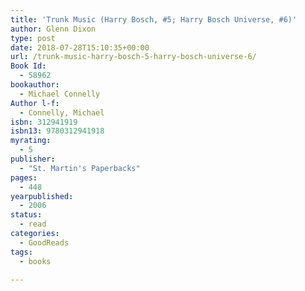 ```yaml
---
title: 'Trunk Music (Harry Bosch, #5; Harry Bosch Universe, #6)'
author: Glenn Dixon
type: post
date: 2018-07-28T15:10:35+00:00
url: /trunk-music-harry-bosch-5-harry-bosch-universe-6/
Book Id:
  - 58962
bookauthor:
  - Michael Connelly
Author l-f:
  - Connelly, Michael
isbn: 312941919
isbn13: 9780312941918
myrating:
  - 5
publisher:
  - "St. Martin's Paperbacks"
pages:
  - 448
yearpublished:
  - 2006
status:
  - read
categories:
  - GoodReads
tags:
  - books

---
```

